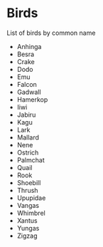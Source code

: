 # Birds
List of birds by common name

* Anhinga
* Besra
* Crake
* Dodo
* Emu
* Falcon
* Gadwall
* Hamerkop
* Iiwi
* Jabiru
* Kagu
* Lark
* Mallard
* Nene
* Ostrich
* Palmchat
* Quail
* Rook
* Shoebill
* Thrush
* Upupidae
* Vangas
* Whimbrel
* Xantus
* Yungas
* Zigzag
